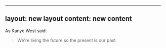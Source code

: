 ----
layout: new layout
content: new content
---
As Kanye West said:

> We're living the future so
> the present is our past.
